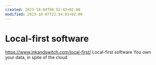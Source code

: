 ```yaml
---
created: 2023-10-04T08:52:43+02:00
modified: 2023-10-07T22:34:01+02:00
---
```


# Local-first software

https://www.inkandswitch.com/local-first/
Local-first software
You own your data, in spite of the cloud

